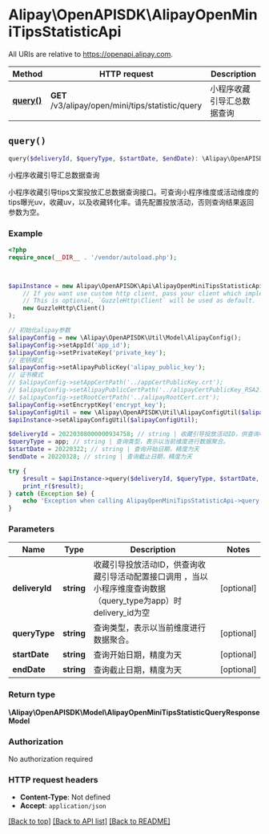 # Alipay\OpenAPISDK\AlipayOpenMiniTipsStatisticApi

All URIs are relative to https://openapi.alipay.com.

Method | HTTP request | Description
------------- | ------------- | -------------
[**query()**](AlipayOpenMiniTipsStatisticApi.md#query) | **GET** /v3/alipay/open/mini/tips/statistic/query | 小程序收藏引导汇总数据查询


## `query()`

```php
query($deliveryId, $queryType, $startDate, $endDate): \Alipay\OpenAPISDK\Model\AlipayOpenMiniTipsStatisticQueryResponseModel
```

小程序收藏引导汇总数据查询

小程序收藏引导tips文案投放汇总数据查询接口。可查询小程序维度或活动维度的tips曝光uv，收藏uv，以及收藏转化率。请先配置投放活动，否则查询结果返回参数为空。

### Example

```php
<?php
require_once(__DIR__ . '/vendor/autoload.php');



$apiInstance = new Alipay\OpenAPISDK\Api\AlipayOpenMiniTipsStatisticApi(
    // If you want use custom http client, pass your client which implements `GuzzleHttp\ClientInterface`.
    // This is optional, `GuzzleHttp\Client` will be used as default.
    new GuzzleHttp\Client()
);

// 初始化alipay参数
$alipayConfig = new \Alipay\OpenAPISDK\Util\Model\AlipayConfig();
$alipayConfig->setAppId('app_id');
$alipayConfig->setPrivateKey('private_key');
// 密钥模式
$alipayConfig->setAlipayPublicKey('alipay_public_key');
// 证书模式
// $alipayConfig->setAppCertPath('../appCertPublicKey.crt');
// $alipayConfig->setAlipayPublicCertPath('../alipayCertPublicKey_RSA2.crt');
// $alipayConfig->setRootCertPath('../alipayRootCert.crt');
$alipayConfig->setEncryptKey('encrypt_key');
$alipayConfigUtil = new \Alipay\OpenAPISDK\Util\AlipayConfigUtil($alipayConfig);
$apiInstance->setAlipayConfigUtil($alipayConfigUtil);

$deliveryId = 20220308000000934758; // string | 收藏引导投放活动ID，供查询收藏引导活动配置接口调用 ，当以小程序维度查询数据（query_type为app）时delivery_id为空
$queryType = app; // string | 查询类型，表示以当前维度进行数据聚合。
$startDate = 20220322; // string | 查询开始日期，精度为天
$endDate = 20220328; // string | 查询截止日期，精度为天

try {
    $result = $apiInstance->query($deliveryId, $queryType, $startDate, $endDate);
    print_r($result);
} catch (Exception $e) {
    echo 'Exception when calling AlipayOpenMiniTipsStatisticApi->query: ', $e->getMessage(), PHP_EOL;
}
```

### Parameters

Name | Type | Description  | Notes
------------- | ------------- | ------------- | -------------
 **deliveryId** | **string**| 收藏引导投放活动ID，供查询收藏引导活动配置接口调用 ，当以小程序维度查询数据（query_type为app）时delivery_id为空 | [optional]
 **queryType** | **string**| 查询类型，表示以当前维度进行数据聚合。 | [optional]
 **startDate** | **string**| 查询开始日期，精度为天 | [optional]
 **endDate** | **string**| 查询截止日期，精度为天 | [optional]

### Return type

**\Alipay\OpenAPISDK\Model\AlipayOpenMiniTipsStatisticQueryResponseModel**

### Authorization

No authorization required

### HTTP request headers

- **Content-Type**: Not defined
- **Accept**: `application/json`

[[Back to top]](#) [[Back to API list]](../../README.md#api-endpoints)
[[Back to README]](../../README.md)
